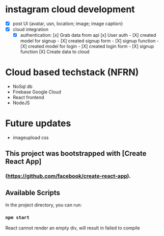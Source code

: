 # instagram cloud development
- [X] post UI {avatar, usn, location; image; image caption}
- [X] cloud integration
    - [X] authentication:
        [x] Grab data from api
        [x] User auth
            - [X] created model for signup
            - [X] created signup form
            - [X] signup function
            - [X] created model for login
            - [X] created login form
            - [X] signup function
        [X] Create data to cloud 

# Cloud based techstack (NFRN)
- NoSql db
- Firebase Google Cloud
- React frontend
- NodeJS

# Future updates
- imageupload css

## This project was bootstrapped with [Create React App]
### (https://github.com/facebook/create-react-app).

## Available Scripts

In the project directory, you can run:

### `npm start`

React cannot render an empty div, will result in failed to compile